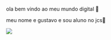 ola bem vindo ao meu mundo digital 💙

meu nome e gustavo e sou aluno no jcs🖤

![](https://media1.tenor.com/m/J9lnKRr9ORoAAAAd/charles-leclerc-spanish-gp2022.gif)
